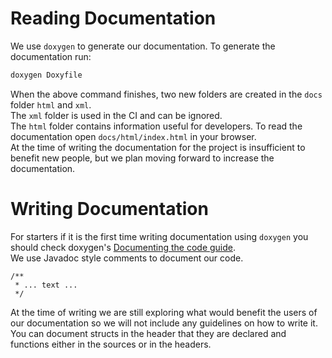 # Reading Documentation

We use `doxygen` to generate our documentation. To generate the documentation run:

```bash
doxygen Doxyfile 
```

When the above command finishes, two new folders are created in the `docs` folder `html` and `xml`.  
The `xml` folder is used in the CI and can be ignored.  
The `html` folder contains information useful for developers. To read the documentation open `docs/html/index.html` in your browser.  
At the time of writing the documentation for the project is insufficient to benefit new people, but we plan moving forward to increase the documentation.


# Writing Documentation

For starters if it is the first time writing documentation using `doxygen` you should check doxygen's [Documenting the code guide](https://www.doxygen.nl/manual/docblocks.html).  
We use Javadoc style comments to document our code.
```
/**
 * ... text ...
 */
```
At the time of writing we are still exploring what would benefit the users of our documentation so we will not include any guidelines on how to write it.  
You can document structs in the header that they are declared and functions either in the sources or in the headers.
